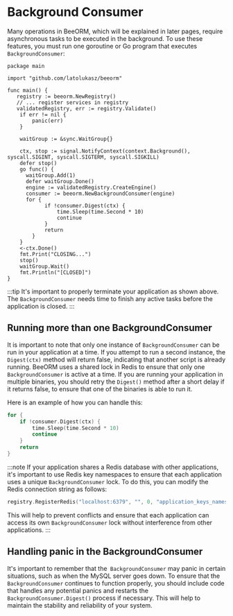 # Background Consumer

Many operations in BeeORM, which will be explained in later pages, require asynchronous tasks to be executed in the background. To use these features, you must run one goroutine or Go program that executes `BackgroundConsumer`:

```go{21-28}
package main

import "github.com/latolukasz/beeorm"

func main() {
   registry := beeorm.NewRegistry()
   // ... register services in registry
   validatedRegistry, err := registry.Validate()
    if err != nil {
        panic(err)
    }
    
    waitGroup := &sync.WaitGroup{}
    
    ctx, stop := signal.NotifyContext(context.Background(), syscall.SIGINT, syscall.SIGTERM, syscall.SIGKILL)
    defer stop()
    go func() {
      waitGroup.Add(1)
      defer waitGroup.Done()
      engine := validatedRegistry.CreateEngine()
      consumer := beeorm.NewBackgroundConsumer(engine)
      for {
			if !consumer.Digest(ctx) {
				time.Sleep(time.Second * 10)
				continue
			}
			return
		}
    }
    <-ctx.Done()
    fmt.Print("CLOSING...")
    stop()
    waitGroup.Wait()
    fmt.Println("[CLOSED]")
}
```

:::tip
It's important to properly terminate your application as shown above. The `BackgroundConsumer` needs time to finish any active tasks before the application is closed.
:::

## Running more than one BackgroundConsumer

It is important to note that only one instance of `BackgroundConsumer` can be run in your application at a time. If you attempt to run a second instance, the `Digest(ctx)` method will return false, indicating that another script is already running. BeeORM uses a shared lock in Redis to ensure that only one `BackgroundConsumer` is active at a time. If you are running your application in multiple binaries, you should retry the `Digest()` method after a short delay if it returns false, to ensure that one of the binaries is able to run it.

Here is an example of how you can handle this:

```go
for {
    if !consumer.Digest(ctx) {
        time.Sleep(time.Second * 10)
        continue
    }
    return
}
````

:::note
If your application shares a Redis database with other applications, it's important to use Redis key namespaces to ensure that each application uses a unique `BackgroundConsumer` lock. To do this, you can modify the Redis connection string as follows:

```go
registry.RegisterRedis("localhost:6379", "", 0, "application_keys_namespace")
```

This will help to prevent conflicts and ensure that each application can access its own `BackgroundConsumer` lock without interference from other applications.
:::


## Handling panic in the BackgroundConsumer

It's important to remember that the` BackgroundConsumer` may panic in certain situations, such as when the MySQL server goes down. To ensure that the `BackgroundConsumer` continues to function properly, you should include code that handles any potential panics and restarts the `BackgroundConsumer.Digest()` process if necessary. This will help to maintain the stability and reliability of your system. 

